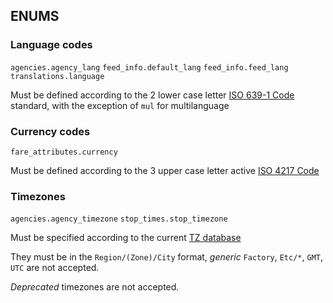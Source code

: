 ## ENUMS

### Language codes
`agencies.agency_lang`
`feed_info.default_lang`
`feed_info.feed_lang`
`translations.language`

Must be defined according to the 2 lower case letter [ISO 639-1 Code](https://www.loc.gov/standards/iso639-2/php/code_list.php) standard, with the exception of `mul` for multilanguage

### Currency codes
`fare_attributes.currency`

Must be defined according to the 3 upper case letter active [ISO 4217 Code](https://en.wikipedia.org/wiki/ISO_4217#Active_codes)

### Timezones
`agencies.agency_timezone`
`stop_times.stop_timezone`

Must be specified according to the current [TZ database](https://en.wikipedia.org/wiki/List_of_tz_database_time_zones)

They must be in the `Region/(Zone)/City` format, *generic* `Factory`, `Etc/*`, `GMT`, `UTC` are not accepted.

*Deprecated* timezones are not accepted.
